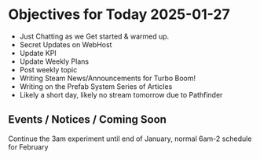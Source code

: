 # Objectives for Today 2025-01-27

- Just Chatting as we Get started & warmed up.
- Secret Updates on WebHost
- Update KPI
- Update Weekly Plans
- Post weekly topic
- Writing Steam News/Announcements for Turbo Boom!
- Writing on the Prefab System Series of Articles
- Likely a short day, likely no stream tomorrow due to Pathfinder

## Events / Notices / Coming Soon

Continue the 3am experiment until end of January, normal 6am-2 schedule for February
